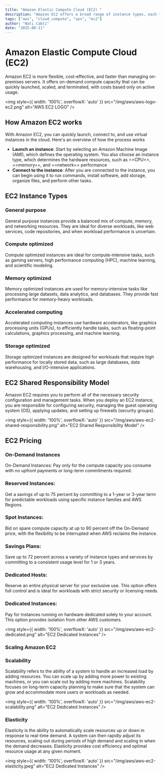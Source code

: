 ```yaml
---
title: "Amazon Elastic Compute Cloud (EC2) "
description: "Amazon EC2 offers a broad range of instance types, each tailored to meet specific use case requirements."
tags: ["aws", "cloud_compute", "vps", "ec2"]
author: "Nati Cabti"
date: "2025-08-11"
---
```


# Amazon Elastic Compute Cloud (EC2)

Amazon EC2 is more flexible, cost-effective, and faster than managing on-premises servers. It offers on-demand compute capacity that can be quickly launched, scaled, and terminated, with costs based only on active usage.

<img style={{ width: '100%', overflowX: 'auto' }} src="/img/aws/aws-logo-ec2.png" alt="AWS EC2 LOGO" />

## How Amazon EC2 works

With Amazon EC2, you can quickly launch, connect to, and use virtual instances in the cloud. Here's an overview of how the process works

- **Launch an instance**: Start by selecting an Amazon Machine Image (AMI), which defines the operating system. You also choose an instance type, which determines the hardware resources, such as ==CPU==, ==memory==, and ==network== performance
- **Connect to the instance**: After you are connected to the instance, you can begin using it to run commands, install software, add storage, organize files, and perform other tasks.

## EC2 Instance Types

### General purpose

General purpose instances provide a balanced mix of compute, memory, and networking resources. They are ideal for diverse workloads, like web services, code repositories, and when workload performance is uncertain.

### Compute optimized

Compute optimized instances are ideal for compute-intensive tasks, such as gaming servers, high performance computing (HPC), machine learning, and scientific modeling.

### Memory optimized

Memory optimized instances are used for memory-intensive tasks like processing large datasets, data analytics, and databases. They provide fast performance for memory-heavy workloads.

### Accelerated computing

Accelerated computing instances use hardware accelerators, like graphics processing units (GPUs), to efficiently handle tasks, such as floating-point calculations, graphics processing, and machine learning.

### Storage optimized

Storage optimized instances are designed for workloads that require high performance for locally stored data, such as large databases, data warehousing, and I/O-intensive applications.

## EC2 Shared Responsibility Model

Amazon EC2 requires you to perform all of the necessary security configuration and management tasks.
When you deploy an EC2 instance, you are responsible for configuring security, managing the guest operating system (OS), applying updates, and setting up firewalls (security groups).

<img style={{ width: '100%', overflowX: 'auto' }} src="/img/aws/aws-ec2-shared-responsibility.png" alt="EC2 Shared Responsibility Model" />

## EC2 Pricing

### On-Demand Instances

On-Demand Instances:
Pay only for the compute capacity you consume with no upfront payments or long-term commitments required.

### Reserved Instances:

Get a savings of up to 75 percent by committing to a 1-year or 3-year term for predictable workloads using specific instance families and AWS Regions.

### Spot Instances:

Bid on spare compute capacity at up to 90 percent off the On-Demand price, with the flexibility to be interrupted when AWS reclaims the instance.

### Savings Plans:

Save up to 72 percent across a variety of instance types and services by committing to a consistent usage level for 1 or 3 years.

### Dedicated Hosts:

Reserve an entire physical server for your exclusive use. This option offers full control and is ideal for workloads with strict security or licensing needs.

### Dedicated Instances:

Pay for instances running on hardware dedicated solely to your account. This option provides isolation from other AWS customers.

<img style={{ width: '100%', overflowX: 'auto' }} src="/img/aws/aws-ec2-dedicated.png" alt="EC2 Dedicated Instances" />

### Scaling Amazon EC2

### Scalability

Scalability refers to the ability of a system to handle an increased load by adding resources. You can scale up by adding more power to existing machines, or you can scale out by adding more machines. Scalability focuses on long-term capacity planning to make sure that the system can grow and accommodate more users or workloads as needed.

<img style={{ width: '100%', overflowX: 'auto' }} src="/img/aws/aws-ec2-scalability.png" alt="EC2 Dedicated Instances" />

### Elasticity

Elasticity is the ability to automatically scale resources up or down in response to real-time demand. A system can then rapidly adjust its resources, scaling out during periods of high demand and scaling in when the demand decreases. Elasticity provides cost efficiency and optimal resource usage at any given moment.

<img style={{ width: '100%', overflowX: 'auto' }} src="/img/aws/aws-ec2-elasticity.jpeg" alt="EC2 Dedicated Instances" />
